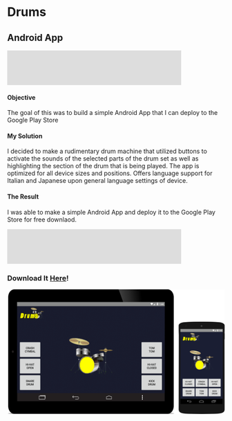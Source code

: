 <h1>Drums</h1>
<h2>Android App</h2>
<hr style="background-color: #ddd; height: 80px; width: 80%; text-align: center;">
<h4>Objective</h4>
<p>The goal of this was to build a simple Android App that I can deploy to the Google Play Store</p>
<h4>My Solution</h4>
<p>I decided to make a rudimentary drum machine that utilized buttons to activate the sounds of the selected parts of the drum set as well as highlighting the section of the drum that is being played. The app is optimized for all device sizes and positions. Offers language support for Italian and Japanese upon general language settings of device.</p>
<h4>The Result</h4>
<p>I was able to make a simple Android App and deploy it to the Google Play Store for free downlaod.</p>
<hr style="background-color: #ddd; height: 80px; width: 80%; text-align: center;">
<h3>Download It <a href="https://play.google.com/store/apps/details?id=app.lereiver.mike.drums" target="_blank">Here</a>!</h3>

![Drums App screenshot](screenshot/drums.png)
